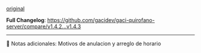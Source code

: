 [original](https://github.com/gacidev/gaci-quirofano-server/releases/tag/v1.4.3)

**Full Changelog**: https://github.com/gacidev/gaci-quirofano-server/compare/v1.4.2...v1.4.3

---

📝 Notas adicionales:
Motivos de anulacion y arreglo de horario